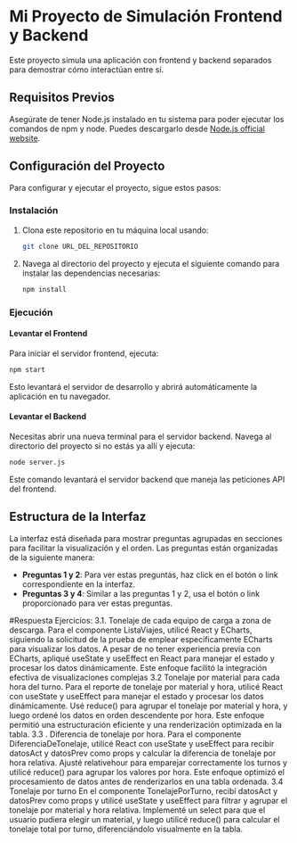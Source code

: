 
# Mi Proyecto de Simulación Frontend y Backend

Este proyecto simula una aplicación con frontend y backend separados para demostrar cómo interactúan entre sí.

## Requisitos Previos

Asegúrate de tener Node.js instalado en tu sistema para poder ejecutar los comandos de npm y node. Puedes descargarlo desde [Node.js official website](https://nodejs.org/).

## Configuración del Proyecto

Para configurar y ejecutar el proyecto, sigue estos pasos:

### Instalación

1. Clona este repositorio en tu máquina local usando:
   ```bash
   git clone URL_DEL_REPOSITORIO
   ```
2. Navega al directorio del proyecto y ejecuta el siguiente comando para instalar las dependencias necesarias:
   ```bash
   npm install
   ```

### Ejecución

#### Levantar el Frontend

Para iniciar el servidor frontend, ejecuta:
```bash
npm start
```
Esto levantará el servidor de desarrollo y abrirá automáticamente la aplicación en tu navegador.

#### Levantar el Backend

Necesitas abrir una nueva terminal para el servidor backend. Navega al directorio del proyecto si no estás ya allí y ejecuta:
```bash
node server.js
```
Este comando levantará el servidor backend que maneja las peticiones API del frontend.

## Estructura de la Interfaz

La interfaz está diseñada para mostrar preguntas agrupadas en secciones para facilitar la visualización y el orden. Las preguntas están organizadas de la siguiente manera:

- **Preguntas 1 y 2**: Para ver estas preguntas, haz click en el botón o link correspondiente en la interfaz.
- **Preguntas 3 y 4**: Similar a las preguntas 1 y 2, usa el botón o link proporcionado para ver estas preguntas.

#Respuesta Ejercicios:
3.1. Tonelaje de cada equipo de carga a zona de descarga.
  Para el componente ListaViajes, utilicé React y ECharts, siguiendo la solicitud de la prueba de emplear específicamente ECharts para visualizar los datos. A pesar de no tener experiencia previa con ECharts, apliqué useState y useEffect en React para manejar el estado y procesar los datos dinámicamente. Este enfoque facilitó la integración efectiva de visualizaciones complejas
3.2 Tonelaje por material para cada hora del turno.
  Para el reporte de tonelaje por material y hora, utilicé React con useState y useEffect para manejar el estado y procesar los datos dinámicamente. Usé reduce() para agrupar el tonelaje por material y hora, y luego ordené los datos en orden descendente por hora. Este enfoque permitió una estructuración eficiente y una renderización optimizada en la tabla.
3.3 . Diferencia de tonelaje por hora.
  Para el componente DiferenciaDeTonelaje, utilicé React con useState y useEffect para recibir datosAct y datosPrev como props y calcular la diferencia de tonelaje por hora relativa. Ajusté relativehour para emparejar correctamente los turnos y utilicé reduce() para agrupar los valores por hora. Este enfoque optimizó el procesamiento de datos antes de renderizarlos en una tabla ordenada. 
3.4 Tonelaje por turno
  En el componente TonelajePorTurno, recibí datosAct y datosPrev como props y utilicé useState y useEffect para filtrar y agrupar el tonelaje por material y hora relativa. Implementé un select para que el usuario pudiera elegir un material, y luego utilicé reduce() para calcular el tonelaje total por turno, diferenciándolo visualmente en la tabla. 
